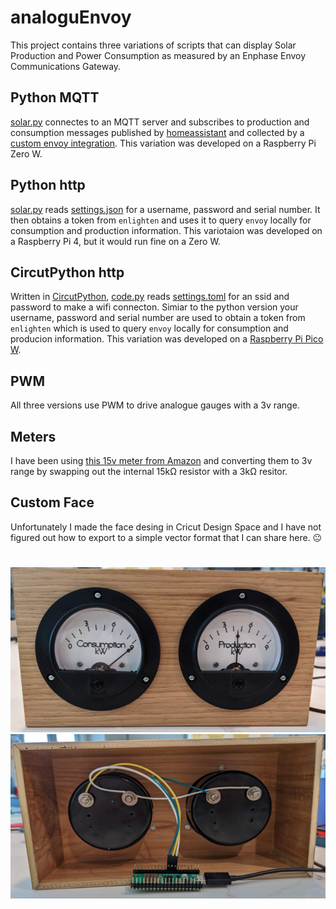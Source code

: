 # analoguEnvoy
This project contains three variations of scripts that can display Solar Production and Power Consumption as measured by an Enphase Envoy Communications Gateway.  

## Python MQTT
[solar.py](/pythonMQTT/solar.py) connectes to an MQTT server and subscribes to production and consumption messages published by [homeassistant](https://www.home-assistant.io/) and collected by a [custom envoy integration](https://github.com/briancmpbll/home_assistant_custom_envoy). This variation was developed on a Raspberry Pi Zero W.

## Python http
[solar.py](/python/solar.py) reads [settings.json](/python/settings.example.json) for a username, password and serial number. It then obtains a token from `enlighten` and uses it to query `envoy` locally for consumption and production information. This variotaion was developed on a Raspberry Pi 4, but it would run fine on a Zero W.

## CircutPython http
Written in [CircutPython](https://circuitpython.org/), [code.py](/circutpython/code.py) reads [settings.toml](/circutpython/settings.toml) for an ssid and password to make a wifi connecton. Simiar to the python version your username, password and serial number are used to obtain a token from `enlighten` which is used to query `envoy` locally for consumption and producion information. This variation was developed on a [Raspberry Pi Pico W](https://www.raspberrypi.com/documentation/microcontrollers/raspberry-pi-pico.html#raspberry-pi-pico-w-and-pico-wh).

## PWM
All three versions use PWM to drive analogue gauges with a 3v range.

## Meters
I have been using [this 15v meter from Amazon](https://www.amazon.com/Baomain-Analogue-Voltage-Analog-Voltmeter/dp/B06XXM74SC/) and converting them to 3v range by swapping out the internal 15kΩ resistor with a 3kΩ resitor.

## Custom Face
Unfortunately I made the face desing in Cricut Design Space and I have not figured out how to export to a simple vector format that I can share here. 😐

# 
![front](./images/front.png)
![back](./images/back.png)